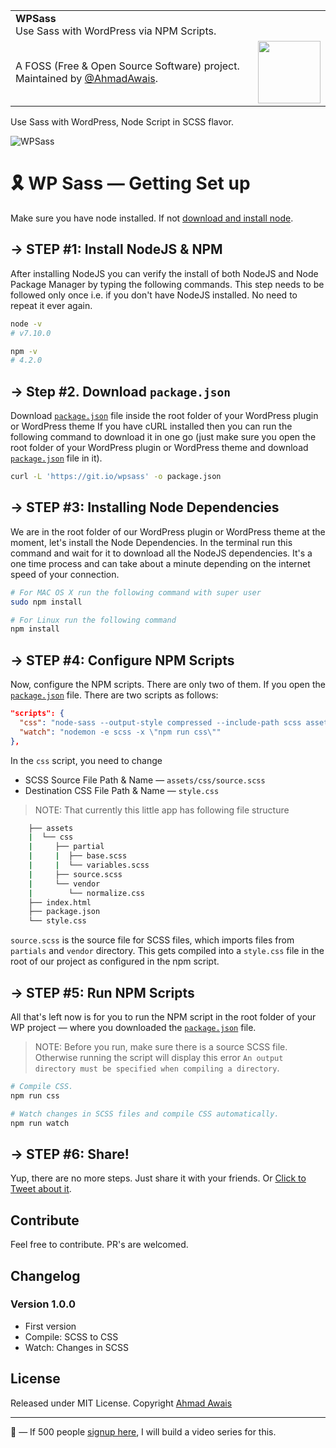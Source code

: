 <table width="100%">
    <tr>
        <td align="left" width="100%" colspan="2">
            <strong>WPSass</strong><br />
            Use Sass with WordPress via NPM Scripts.
        </td>
    </tr>
    <tr>
        <td>
            A FOSS (Free & Open Source Software) project. Maintained by <a href="https://github.com/ahmadawais">@AhmadAwais</a>.
        </td>
        <td align="center">
            <a href="https://AhmadAwais.com/">
                <img src="https://i.imgur.com/Asg4d3k.png" width="100" />
            </a>
        </td>
    </tr>
</table>

Use Sass with WordPress, Node Script in SCSS flavor.

![WPSass](https://i.imgur.com/u6BnFfC.png)

# 🎗 WP Sass — Getting Set up

Make sure you have node installed. If not [download and install node](https://nodejs.org/en/download/).

## → STEP #1: Install NodeJS & NPM
After installing NodeJS you can verify the install of both NodeJS and Node Package Manager by typing the following commands. This step needs to be followed only once i.e. if you don't have NodeJS installed. No need to repeat it ever again.

```bash
node -v
# v7.10.0

npm -v
# 4.2.0
```

## → Step #2. Download `package.json`

Download [`package.json`](https://git.io/vHLHg) file inside the root folder of your WordPress plugin or WordPress theme
If you have cURL installed then you can run the following command to download it in one go (just make sure you open the root folder of your WordPress plugin or WordPress theme and download [`package.json`](https://git.io/vHLHg) file in it).

```bash
curl -L 'https://git.io/wpsass' -o package.json
```

## → STEP #3: Installing Node Dependencies

We are in the root folder of our WordPress plugin or WordPress theme at the moment, let's install the Node Dependencies. In the terminal run this command and wait for it to download all the NodeJS dependencies. It's a one time process and can take about a minute depending on the internet speed of your connection.

```bash
# For MAC OS X run the following command with super user
sudo npm install

# For Linux run the following command
npm install
```

## → STEP #4: Configure NPM Scripts

Now, configure the NPM scripts. There are only two of them. If you open the [`package.json`](https://git.io/vHLHg) file. There are two scripts as follows:

```json
"scripts": {
  "css": "node-sass --output-style compressed --include-path scss assets/css/source.scss style.css",
  "watch": "nodemon -e scss -x \"npm run css\""
},
```

In the `css` script, you need to change
- SCSS Source File Path & Name — `assets/css/source.scss`
- Destination CSS File Path & Name — `style.css`

> NOTE: That currently this little app has following file structure
```bash
    ├── assets
    |  └── css
    |     ├── partial
    |     |  ├── base.scss
    |     |  └── variables.scss
    |     ├── source.scss
    |     └── vendor
    |        └── normalize.css
    ├── index.html
    ├── package.json
    └── style.css
```

`source.scss` is the source file for SCSS files, which imports files from `partials` and `vendor` directory. This gets compiled into a `style.css` file in the root of our project as configured in the npm script.


## → STEP #5: Run NPM Scripts

All that's left now is for you to run the NPM script in the root folder of your WP project — where you downloaded the [`package.json`](https://git.io/vHLHg) file.

> NOTE: Before you run, make sure there is a source SCSS file. Otherwise running the script will display this error `An output directory must be specified when compiling a directory`.

```bash
# Compile CSS.
npm run css
```

```bash
# Watch changes in SCSS files and compile CSS automatically.
npm run watch
```


## → STEP #6: Share!

Yup, there are no more steps. Just share it with your friends. Or [Click to Tweet about it](https://twitter.com/home?status=%F0%9F%94%A5%20WPSass%3A%20A%20neat%20little%20pkg%20by%20%40MrAhmadAwais%20to%20compile%20%26%20watch%20Sass%20SCSS%20to%20CSS%20via%20NPM%20Scripts%20%E2%80%94%20take%20a%20look%20%E2%86%92%20ahmda.ws/to_WPS).

## Contribute
Feel free to contribute. PR's are welcomed.

## Changelog

### Version 1.0.0 
- First version
- Compile: SCSS to CSS
- Watch: Changes in SCSS


## License
Released under MIT License.
Copyright [Ahmad Awais](https://AhmadAwais.com/)

---

🙌 — If 500 people [signup here](http://eepurl.com/cLwjeH), I will build a video series for this.
